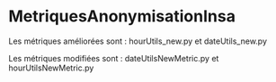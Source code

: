 # MetriquesAnonymisationInsa

Les métriques améliorées sont : hourUtils_new.py et dateUtils_new.py

Les métriques modifiées sont : dateUtilsNewMetric.py et hourUtilsNewMetric.py
